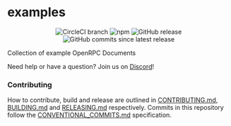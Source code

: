 # examples

<center>
  <span>
    <img alt="CircleCI branch" src="https://img.shields.io/circleci/project/github/open-rpc/examples/master.svg">
    <img alt="npm" src="https://img.shields.io/npm/dt/@open-rpc/examples.svg" />
    <img alt="GitHub release" src="https://img.shields.io/github/release/open-rpc/examples.svg" />
    <img alt="GitHub commits since latest release" src="https://img.shields.io/github/commits-since/open-rpc/examples/latest.svg" />
  </span>
</center>

Collection of example OpenRPC Documents

Need help or have a question? Join us on [Discord](https://discord.gg/gREUKuF)!

### Contributing

How to contribute, build and release are outlined in [CONTRIBUTING.md](CONTRIBUTING.md), [BUILDING.md](BUILDING.md) and [RELEASING.md](RELEASING.md) respectively. Commits in this repository follow the [CONVENTIONAL_COMMITS.md](CONVENTIONAL_COMMITS.md) specification.

